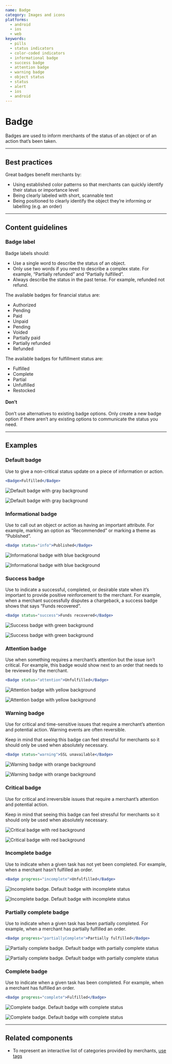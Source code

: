 ```yaml
---
name: Badge
category: Images and icons
platforms:
  - android
  - ios
  - web
keywords:
  - pills
  - status indicators
  - color-coded indicators
  - informational badge
  - success badge
  - attention badge
  - warning badge
  - object status
  - status
  - alert
  - ios
  - android
---
```


# Badge

Badges are used to inform merchants of the status of an object or of an action that’s been taken.

---

## Best practices

Great badges benefit merchants by:

- Using established color patterns so that merchants can quickly identify their status or importance level
- Being clearly labeled with short, scannable text
- Being positioned to clearly identify the object they’re informing or labelling (e.g. an order)

---

## Content guidelines

### Badge label

Badge labels should:

- Use a single word to describe the status of an object.
- Only use two words if you need to describe a complex state. For example, “Partially refunded” and “Partially fulfilled”.
- Always describe the status in the past tense. For example, refunded not refund.

The available badges for financial status are:

- Authorized
- Pending
- Paid
- Unpaid
- Pending
- Voided
- Partially paid
- Partially refunded
- Refunded

The available badges for fulfillment status are:

- Fulfilled
- Complete
- Partial
- Unfulfilled
- Restocked

<!-- usagelist -->

#### Don’t

Don’t use alternatives to existing badge options. Only create a new badge option if there aren’t any existing options to communicate the status you need.

<!-- end -->

---

## Examples

### Default badge

Use to give a non-critical status update on a piece of information or action.

```jsx
<Badge>Fulfilled</Badge>
```

<!-- content-for: android -->

![Default badge with gray background](components/Badge/android/default.png)

<!-- /content-for -->

<!-- content-for: ios -->

![Default badge with gray background](components/Badge/ios/default.png)

<!-- /content-for -->

### Informational badge

Use to call out an object or action as having an important attribute. For example, marking an option as “Recommended” or marking a theme as “Published”.

```jsx
<Badge status="info">Published</Badge>
```

<!-- content-for: android -->

![Informational badge with blue background](components/Badge/android/informational.png)

<!-- /content-for -->

<!-- content-for: ios -->

![Informational badge with blue background](components/Badge/ios/informational.png)

<!-- /content-for -->

### Success badge

Use to indicate a successful, completed, or desirable state when it’s important to provide positive reinforcement to the merchant. For example, when a merchant successfully disputes a chargeback, a success badge shows that says “Funds recovered”.

```jsx
<Badge status="success">Funds recovered</Badge>
```

<!-- content-for: android -->

![Success badge with green background](components/Badge/android/success.png)

<!-- /content-for -->

<!-- content-for: ios -->

![Success badge with green background](components/Badge/ios/success.png)

<!-- /content-for -->

### Attention badge

Use when something requires a merchant’s attention but the issue isn’t critical. For example, this badge would show next to an order that needs to be reviewed by the merchant.

```jsx
<Badge status="attention">Unfulfilled</Badge>
```

<!-- content-for: android -->

![Attention badge with yellow background](components/Card/android/attention.png)

<!-- /content-for -->

<!-- content-for: ios -->

![Attention badge with yellow background](components/Card/ios/attention.png)

<!-- /content-for -->

### Warning badge

Use for critical and time-sensitive issues that require a merchant’s attention and potential action. Warning events are often reversible.

Keep in mind that seeing this badge can feel stressful for merchants so it should only be used when absolutely necessary.

```jsx
<Badge status="warning">SSL unavailable</Badge>
```

<!-- content-for: android -->

![Warning badge with orange background](components/Badge/android/warning.png)

<!-- /content-for -->

<!-- content-for: ios -->

![Warning badge with orange background](components/Badge/ios/warning.png)

<!-- /content-for -->

### Critical badge

<!-- example-for: android, ios -->

Use for critical and irreversible issues that require a merchant’s attention and potential action.

Keep in mind that seeing this badge can feel stressful for merchants so it should only be used when absolutely necessary.

<!-- content-for: android -->

![Critical badge with red background](components/Badge/android/critical.png)

<!-- /content-for -->

<!-- content-for: ios -->

![Critical badge with red background](components/Badge/ios/critical.png)

<!-- /content-for -->

### Incomplete badge

Use to indicate when a given task has not yet been completed. For example, when a merchant hasn’t fulfilled an order.

```jsx
<Badge progress="incomplete">Unfulfilled</Badge>
```

<!-- content-for: android -->

![Incomplete badge. Default badge with incomplete status](components/Badge/android/incomplete.png)

<!-- /content-for -->

<!-- content-for: ios -->

![Incomplete badge. Default badge with incomplete status](components/Badge/ios/incomplete.png)

<!-- /content-for -->

### Partially complete badge

Use to indicate when a given task has been partially completed. For example, when a merchant has partially fulfilled an order.

```jsx
<Badge progress="partiallyComplete">Partially fulfilled</Badge>
```

<!-- content-for: android -->

![Partially complete badge. Default badge with partially complete status](components/Badge/android/partially-complete.png)

<!-- /content-for -->

<!-- content-for: ios -->

![Partially complete badge. Default badge with partially complete status](components/Badge/ios/partially-complete.png)

<!-- /content-for -->

### Complete badge

Use to indicate when a given task has been completed. For example, when a merchant has fulfilled an order.

```jsx
<Badge progress="complete">Fulfilled</Badge>
```

<!-- content-for: android -->

![Complete badge. Default badge with complete status](components/Badge/android/complete.png)

<!-- /content-for -->

<!-- content-for: ios -->

![Complete badge. Default badge with complete status](components/Badge/ios/complete.png)

<!-- /content-for -->

---

## Related components

- To represent an interactive list of categories provided by merchants, [use tags](/components/forms/tag)
